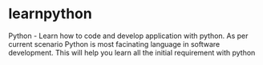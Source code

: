 # learnpython
Python - Learn how to code and develop application with python. 
As per current scenario Python is most facinating language in software development. 
This will help you learn all the initial requirement with python
